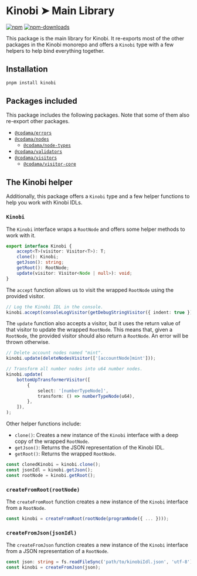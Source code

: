 # Kinobi ➤ Main Library

[![npm][npm-image]][npm-url]
[![npm-downloads][npm-downloads-image]][npm-url]

[npm-downloads-image]: https://img.shields.io/npm/dm/kinobi.svg?style=flat
[npm-image]: https://img.shields.io/npm/v/kinobi.svg?style=flat&label=%40kinobi-so%2Fnodes
[npm-url]: https://www.npmjs.com/package/kinobi

This package is the main library for Kinobi. It re-exports most of the other packages in the Kinobi monorepo and offers a `Kinobi` type with a few helpers to help bind everything together.

## Installation

```sh
pnpm install kinobi
```

## Packages included

This package includes the following packages. Note that some of them also re-export other packages.

-   [`@codama/errors`](../errors)
-   [`@codama/nodes`](../nodes)
    -   [`@codama/node-types`](../node-types)
-   [`@codama/validators`](../validators)
-   [`@codama/visitors`](../visitors)
    -   [`@codama/visitor-core`](../visitor-core)

## The Kinobi helper

Additionally, this package offers a `Kinobi` type and a few helper functions to help you work with Kinobi IDLs.

### `Kinobi`

The `Kinobi` interface wraps a `RootNode` and offers some helper methods to work with it.

```ts
export interface Kinobi {
    accept<T>(visitor: Visitor<T>): T;
    clone(): Kinobi;
    getJson(): string;
    getRoot(): RootNode;
    update(visitor: Visitor<Node | null>): void;
}
```

The `accept` function allows us to visit the wrapped `RootNode` using the provided visitor.

```ts
// Log the Kinobi IDL in the console.
kinobi.accept(consoleLogVisitor(getDebugStringVisitor({ indent: true })));
```

The `update` function also accepts a visitor, but it uses the return value of that visitor to update the wrapped `RootNode`. This means that, given a `RootNode`, the provided visitor should also return a `RootNode`. An error will be thrown otherwise.

```ts
// Delete account nodes named "mint".
kinobi.update(deleteNodesVisitor(['[accountNode]mint']));

// Transform all number nodes into u64 number nodes.
kinobi.update(
    bottomUpTransformerVisitor([
        {
            select: '[numberTypeNode]',
            transform: () => numberTypeNode(u64),
        },
    ]),
);
```

Other helper functions include:

-   `clone()`: Creates a new instance of the `Kinobi` interface with a deep copy of the wrapped `RootNode`.
-   `getJson()`: Returns the JSON representation of the Kinobi IDL.
-   `getRoot()`: Returns the wrapped `RootNode`.

```ts
const clonedKinobi = kinobi.clone();
const jsonIdl = kinobi.getJson();
const rootNode = kinobi.getRoot();
```

### `createFromRoot(rootNode)`

The `createFromRoot` function creates a new instance of the `Kinobi` interface from a `RootNode`.

```ts
const kinobi = createFromRoot(rootNode(programNode({ ... })));
```

### `createFromJson(jsonIdl)`

The `createFromJson` function creates a new instance of the `Kinobi` interface from a JSON representation of a `RootNode`.

```ts
const json: string = fs.readFileSync('path/to/kinobiIdl.json', 'utf-8');
const kinobi = createFromJson(json);
```
